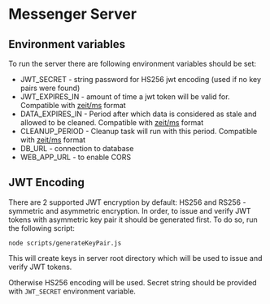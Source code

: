 # Messenger Server

## Environment variables
To run the server there are following environment variables should be set:
- JWT_SECRET - string password for HS256 jwt encoding (used if no key pairs were found)
- JWT_EXPIRES_IN - amount of time a jwt token will be valid for. Compatible with [zeit/ms](https://github.com/zeit/ms) format
- DATA_EXPIRES_IN - Period after which data is considered as stale and allowed to be cleaned. Compatible with [zeit/ms](https://github.com/zeit/ms) format
- CLEANUP_PERIOD - Cleanup task will run with this period. Compatible with [zeit/ms](https://github.com/zeit/ms) format
- DB_URL - connection to database
- WEB_APP_URL - to enable CORS

## JWT Encoding

There are 2 supported JWT encryption by default: HS256 and RS256 - symmetric and asymmetric encryption.
In order, to issue and verify JWT tokens with asymmetric key pair it should be generated first. To do so, run the following script:
```
node scripts/generateKeyPair.js
```
This will create keys in server root directory which will be used to issue and verify JWT tokens.

Otherwise HS256 encoding will be used. Secret string should be provided with `JWT_SECRET` environment variable.